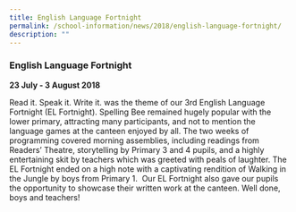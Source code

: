 ```yaml
---
title: English Language Fortnight
permalink: /school-information/news/2018/english-language-fortnight/
description: ""
---
```


### **English Language Fortnight**
**23 July - 3 August 2018**

Read it. Speak it. Write it. was the theme of our 3rd English Language Fortnight (EL Fortnight). Spelling Bee remained hugely popular with the lower primary, attracting many participants, and not to mention the language games at the canteen enjoyed by all. The two weeks of programming covered morning assemblies, including readings from Readers’ Theatre, storytelling by Primary 3 and 4 pupils, and a highly entertaining skit by teachers which was greeted with peals of laughter. The EL Fortnight ended on a high note with a captivating rendition of Walking in the Jungle by boys from Primary 1.  Our EL Fortnight also gave our pupils the opportunity to showcase their written work at the canteen. Well done, boys and teachers!